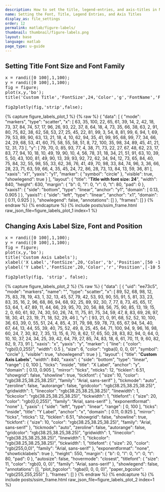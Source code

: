 ```yaml
---
description: How to set the title, legend-entries, and axis-titles in MATLAB<sup>&reg;</sup>.
name: Setting the Font, Title, Legend Entries, and Axis Titles
display_as: file_settings
order: 12
permalink: matlab/figure-labels/
thumbnail: thumbnail/figure-labels.png
layout: base
language: matlab
page_type: u-guide
---
```



## Setting Title Font Size and Font Family


<pre class="mcode">
x = randi([0 100],1,100);
y = randi([0 100],1,100);
fig = figure;
plot(x,y,'bo');
title('Custom Title','FontSize',24,'Color','g','FontName','FixedWidth');

fig2plotly(fig,'strip',false);
</pre>

{% capture figure_labels_plot_1 %}
  {% raw %}
{ "data": [ { "mode": "markers", "type": "scatter", "x": [ 63, 35, 100, 22, 65, 61, 39, 14, 2, 42, 18, 73, 37, 84, 74, 57, 17, 96, 26, 93, 22, 37, 8, 64, 18, 4, 73, 35, 66, 38, 63, 2, 91, 80, 75, 82, 38, 62, 58, 53, 27, 25, 45, 22, 81, 99, 3, 54, 8, 81, 99, 6, 94, 1, 69, 79, 53, 89, 90, 63, 13, 21, 18, 4, 10, 62, 94, 35, 41, 99, 95, 68, 99, 77, 34, 66, 24, 29, 68, 53, 41, 60, 75, 58, 55, 58, 51, 8, 72, 100, 35, 98, 34, 89, 45, 41, 21, 12, 31, 73 ], "y": [ 79, 70, 0, 85, 93, 77, 4, 38, 71, 73, 22, 27, 67, 48, 62, 23, 17, 83, 77, 94, 10, 18, 10, 49, 19, 90, 10, 4, 56, 78, 31, 18, 34, 21, 51, 91, 63, 10, 39, 5, 50, 43, 100, 81, 49, 90, 13, 39, 93, 92, 72, 62, 34, 94, 12, 73, 65, 84, 40, 75, 84, 32, 55, 98, 55, 33, 62, 36, 76, 41, 49, 70, 98, 33, 84, 74, 96, 3, 36, 66, 28, 23, 71, 63, 59, 66, 4, 35, 45, 24, 72, 86, 28, 73, 13, 84, 13, 59, 36, 81 ], "xaxis": "x1", "yaxis": "y1", "marker": { "symbol": "circle" }, "visible": true, "showlegend": true } ], "layout": { "title": "<b>Title with font size: 24</b>", "width": 840, "height": 630, "margin": { "b": 0, "l": 0, "r": 0, "t": 80, "pad": 0 }, "xaxis1": { "side": "bottom", "type": "linear", "anchor": "y1", "domain": [ 0.13, 0.905 ] }, "yaxis1": { "side": "left", "type": "linear", "anchor": "x1", "domain": [ 0.11, 0.925 ] }, "showlegend": false, "annotations": [] }, "frames": [] }
  {% endraw %}
{% endcapture %}
{% include posts/ssim_frame.html 
  raw_json_file=figure_labels_plot_1
  index=1
%}


<!--------------------- EXAMPLE BREAK ------------------------->

## Changing Axis Label Size, Font and Position


<pre class="mcode">
x = randi([0 100],1,100);
y = randi([0 100],1,100);
fig = figure;
plot(x,y,'bo');
title('Custom Axis Labels');
xlabel('X Label','FontSize',20,'Color','b','Position',[50 -10]);
ylabel('Y Label','FontSize',20,'Color','r','Position',[-10 50] );

fig2plotly(fig, 'strip', false);
</pre>

{% capture figure_labels_plot_2 %}
  {% raw %}
{ "data": [ { "uid": "ee73c5", "mode": "markers", "name": "", "type": "scatter", "x": [ 89, 52, 68, 98, 12, 75, 83, 78, 19, 43, 1, 32, 13, 45, 57, 79, 42, 53, 93, 90, 55, 91, 5, 81, 33, 23, 83, 35, 16, 2, 96, 68, 86, 94, 68, 92, 25, 89, 92, 30, 7, 77, 8, 73, 45, 65, 17, 53, 64, 1, 47, 89, 11, 44, 66, 29, 95, 70, 20, 56, 88, 56, 75, 90, 85, 13, 19, 15, 2, 0, 60, 61, 92, 74, 30, 50, 26, 74, 11, 75, 81, 75, 34, 59, 47, 8, 83, 69, 26, 97, 18, 30, 41, 23, 19, 71, 18, 52, 29, 46 ], "y": [ 93, 21, 0, 91, 68, 52, 52, 10, 100, 36, 63, 39, 0, 55, 51, 24, 4, 85, 4, 31, 79, 98, 59, 78, 73, 65, 67, 94, 54, 40, 67, 44, 13, 44, 55, 39, 40, 75, 52, 49, 8, 25, 45, 64, 71, 100, 94, 9, 96, 16, 98, 60, 24, 7, 30, 82, 7, 35, 13, 15, 6, 70, 8, 62, 17, 65, 50, 28, 83, 82, 94, 0, 64, 0, 10, 10, 37, 24, 34, 25, 39, 42, 64, 79, 27, 85, 74, 83, 18, 6, 61, 70, 11, 9, 60, 82, 82, 9, 73, 91 ], "xaxis": "x", "yaxis": "y", "marker": { "line": { "color": "rgb(0,0,255)", "width": 0.5 }, "size": 6, "color": "rgba(0, 0, 0, 0)", "symbol": "circle" }, "visible": true, "showlegend": true } ], "layout": { "title": "<b>Custom Axis Labels</b>", "width": 840, "xaxis": { "side": "bottom", "type": "linear", "range": [ 0, 100 ], "ticks": "inside", "title": "X Label", "anchor": "y", "domain": [ 0.13, 0.905 ], "mirror": "ticks", "nticks": 12, "ticklen": 6.51, "showgrid": false, "showline": true, "tickfont": { "size": 10, "color": "rgb(38.25,38.25,38.25)", "family": "Arial, sans-serif" }, "tickmode": "auto", "zeroline": false, "autorange": false, "gridcolor": "rgb(38.25,38.25,38.25)", "gridwidth": 1, "linecolor": "rgb(38.25,38.25,38.25)", "linewidth": 1, "tickcolor": "rgb(38.25,38.25,38.25)", "tickwidth": 1, "titlefont": { "size": 20, "color": "rgb(0,0,255)", "family": "Arial, sans-serif" }, "exponentformat": "none" }, "yaxis": { "side": "left", "type": "linear", "range": [ 0, 100 ], "ticks": "inside", "title": "Y Label", "anchor": "x", "domain": [ 0.11, 0.925 ], "mirror": "ticks", "nticks": 12, "ticklen": 6.51, "showgrid": false, "showline": true, "tickfont": { "size": 10, "color": "rgb(38.25,38.25,38.25)", "family": "Arial, sans-serif" }, "tickmode": "auto", "zeroline": false, "autorange": false, "gridcolor": "rgb(38.25,38.25,38.25)", "gridwidth": 1, "linecolor": "rgb(38.25,38.25,38.25)", "linewidth": 1, "tickcolor": "rgb(38.25,38.25,38.25)", "tickwidth": 1, "titlefont": { "size": 20, "color": "rgb(255,0,0)", "family": "Arial, sans-serif" }, "exponentformat": "none", "showticklabels": true }, "height": 550, "margin": { "b": 0, "l": 0, "r": 0, "t": 80, "pad": 0 }, "autosize": false, "hovermode": "closest", "titlefont": { "size": 11, "color": "rgb(0, 0, 0)", "family": "Arial, sans-serif" }, "showlegend": false, "annotations": [], "plot_bgcolor": "rgba(0, 0, 0, 0)", "paper_bgcolor": "rgb(255,255,255)" }, "frames": [] }
  {% endraw %}
{% endcapture %}
{% include posts/ssim_frame.html 
  raw_json_file=figure_labels_plot_2
  index=1
%}


<!--------------------- EXAMPLE BREAK ------------------------->
